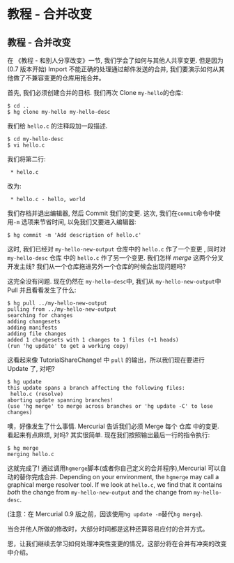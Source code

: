 # 教程 - 合并改变

## 教程 - 合并改变

在 《教程 - 和别人分享改变》一节, 我们学会了如何与其他人共享变更. 但是因为(0.7 版本开始) Import 不能正确的处理通过邮件发送的合并, 我们要演示如何从其他做了不兼容变更的仓库用拖合并。

首先, 我们必须创建合并的目标. 我们再次 Clone `my-hello`的仓库:

```
$ cd ..
$ hg clone my-hello my-hello-desc 
```

我们给 `hello.c` 的注释段加一段描述.

```
$ cd my-hello-desc
$ vi hello.c 
```

我们将第二行:

```
 * hello.c 
```

改为:

```
 * hello.c - hello, world 
```

我们存档并退出编辑器, 然后 Commit 我们的变更. 这次, 我们在`commit`命令中使用`-m` 选项来节省时间, 以免我们又要进入编辑器:

```
$ hg commit -m 'Add description of hello.c' 
```

这时, 我们已经对 `my-hello-new-output` 仓库中的 `hello.c` 作了一个变更 , 同时对 `my-hello-desc` 仓库 中的 `hello.c` 作了另一个变更. 我们怎样 *merge* 这两个分叉开发主线? 我们从一个仓库拖进另外一个仓库的时候会出现问题吗?

这完全没有问题. 现在仍然在 `my-hello-desc`中, 我们从 `my-hello-new-output`中 Pull 并且看看发生了什么:

```
$ hg pull ../my-hello-new-output
pulling from ../my-hello-new-output
searching for changes
adding changesets
adding manifests
adding file changes
added 1 changesets with 1 changes to 1 files (+1 heads)
(run 'hg update' to get a working copy) 
```

这看起来像 TutorialShareChange! 中 `pull` 的输出，所以我们现在要进行 Update 了, 对吧?

```
$ hg update
this update spans a branch affecting the following files:
 hello.c (resolve)
aborting update spanning branches!
(use 'hg merge' to merge across branches or 'hg update -C' to lose changes) 
```

噢，好像发生了什么事情. Mercurial 告诉我们必须 Merge 每个 仓库 中的变更. 看起来有点麻烦, 对吗? 其实很简单. 现在我们按照输出最后一行的指令执行:

```
$ hg merge
merging hello.c 
```

这就完成了! 通过调用`hgmerge`脚本(或者你自己定义的合并程序),Mercurial 可以自动的替你完成合并. Depending on your environment, the `hgmerge` may call a graphical merge resolver tool. If we look at `hello.c`, we find that it contains *both* the change from `my-hello-new-output` and the change from `my-hello-desc`.

(注意：在 Mercurial 0.9 版之前，因该使用`hg update -m`替代`hg merge`).

当合并他人所做的修改时，大部分时间都是这种还算容易应付的合并方式。

恩，让我们继续去学习如何处理冲突性变更的情况，这部分将在合并有冲突的改变中介绍。